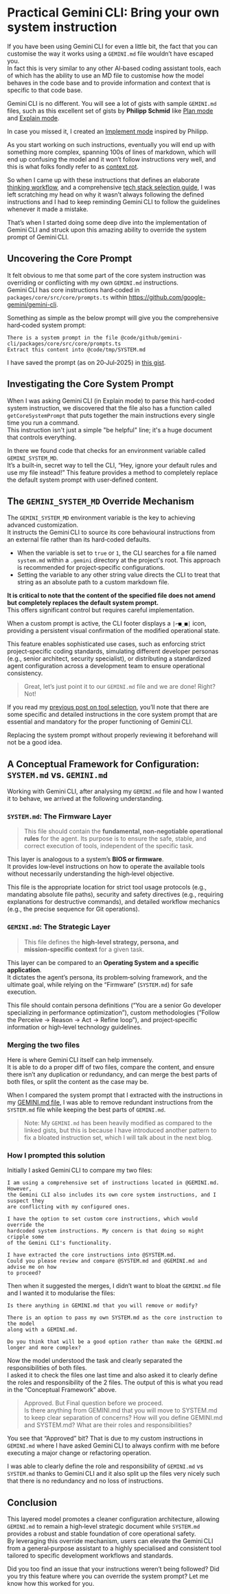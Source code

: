 # Practical Gemini CLI: Bring your own system instruction  

If you have been using Gemini CLI for even a little bit, the fact that you can customise the way it works using a `GEMINI.md` file wouldn’t have escaped you.  
In fact this is very similar to any other AI‑based coding assistant tools, each of which has the ability to use an MD file to customise how the model behaves in the code base and to provide information and context that is specific to that code base.

Gemini CLI is no different. You will see a lot of gists with sample `GEMINI.md` files, such as this excellent set of gists by **Philipp Schmid** like [Plan mode](https://gist.github.com/philschmid/379cf06d9d18a1ed67ff360118a575e5) and [Explain mode](https://gist.github.com/philschmid/64ed5dd32ce741b0f97f00e9abfa2a30).

In case you missed it, I created an [Implement mode](https://gist.github.com/ksprashu/a714be14052266ef9a95f5c8ca1274cb) inspired by Philipp.

As you start working on such instructions, eventually you will end up with something more complex, spanning 100s of lines of markdown, which will end up confusing the model and it won’t follow instructions very well, and this is what folks fondly refer to as [context rot](https://simonwillison.net/2025/Jun/18/context-rot/).

So when I came up with these instructions that defines an elaborate [thinking workflow](https://gist.github.com/ksprashu/e844f8000538648119aaf65b42237aaf), and a comprehensive [tech stack selection guide](https://gist.github.com/ksprashu/567f6e2fcb30f933361e14e14a1b94ce), I was left scratching my head on why it wasn’t always following the defined instructions and I had to keep reminding Gemini CLI to follow the guidelines whenever it made a mistake.

That’s when I started doing some deep dive into the implementation of Gemini CLI and struck upon this amazing ability to override the system prompt of Gemini CLI.

## Uncovering the Core Prompt  

It felt obvious to me that some part of the core system instruction was overriding or conflicting with my own `GEMINI.md` instructions.  
Gemini CLI has core instructions hard‑coded in `packages/core/src/core/prompts.ts` within https://github.com/google-gemini/gemini-cli.

Something as simple as the below prompt will give you the comprehensive hard‑coded system prompt:

```text
There is a system prompt in the file @code/github/gemini-cli/packages/core/src/core/prompts.ts
Extract this content into @code/tmp/SYSTEM.md
```

I have saved the prompt (as on 20‑Jul‑2025) in [this gist](https://gist.github.com/ksprashu/61194be375dba10d8950df43e33742fb).

## Investigating the Core System Prompt  

When I was asking Gemini CLI (in Explain mode) to parse this hard‑coded system instruction, we discovered that the file also has a function called `getCoreSystemPrompt` that puts together the main instructions every single time you run a command.  
This instruction isn't just a simple "be helpful" line; it's a huge document that controls everything.

In there we found code that checks for an environment variable called `GEMINI_SYSTEM_MD`.  
It’s a built‑in, secret way to tell the CLI, “Hey, ignore your default rules and use my file instead!” This feature provides a method to completely replace the default system prompt with user‑defined content.

## The `GEMINI_SYSTEM_MD` Override Mechanism  

The `GEMINI_SYSTEM_MD` environment variable is the key to achieving advanced customization.  
It instructs the Gemini CLI to source its core behavioural instructions from an external file rather than its hard‑coded defaults.

- When the variable is set to `true` or `1`, the CLI searches for a file named `system.md` within a `.gemini` directory at the project's root. This approach is recommended for project‑specific configurations.
- Setting the variable to any other string value directs the CLI to treat that string as an absolute path to a custom markdown file.

**It is critical to note that the content of the specified file does not amend but completely replaces the default system prompt.**  
This offers significant control but requires careful implementation.

When a custom prompt is active, the CLI footer displays a `|⌐■_■|` icon, providing a persistent visual confirmation of the modified operational state.

This feature enables sophisticated use cases, such as enforcing strict project‑specific coding standards, simulating different developer personas (e.g., senior architect, security specialist), or distributing a standardized agent configuration across a development team to ensure operational consistency.

> Great, let’s just point it to our `GEMINI.md` file and we are done! Right?  
> Not!

If you read my [previous post on tool selection](https://medium.com/@ksprashu/practical-gemini-cli-tool-calling-52257edb3f8f), you’ll note that there are some specific and detailed instructions in the core system prompt that are essential and mandatory for the proper functioning of Gemini CLI.

Replacing the system prompt without properly reviewing it beforehand will not be a good idea.

## A Conceptual Framework for Configuration: `SYSTEM.md` vs. `GEMINI.md`

Working with Gemini CLI, after analysing my `GEMINI.md` file and how I wanted it to behave, we arrived at the following understanding.

### `SYSTEM.md`: The Firmware Layer  

> This file should contain the **fundamental, non‑negotiable operational rules** for the agent. Its purpose is to ensure the safe, stable, and correct execution of tools, independent of the specific task.

This layer is analogous to a system’s **BIOS or firmware**.  
It provides low‑level instructions on how to operate the available tools without necessarily understanding the high‑level objective.

This file is the appropriate location for strict tool usage protocols (e.g., mandating absolute file paths), security and safety directives (e.g., requiring explanations for destructive commands), and detailed workflow mechanics (e.g., the precise sequence for Git operations).

### `GEMINI.md`: The Strategic Layer  

> This file defines the **high‑level strategy, persona, and mission‑specific context** for a given task.

This layer can be compared to an **Operating System and a specific application**.  
It dictates the agent’s persona, its problem‑solving framework, and the ultimate goal, while relying on the “Firmware” (`SYSTEM.md`) for safe execution.

This file should contain persona definitions (“You are a senior Go developer specializing in performance optimization”), custom methodologies (“Follow the Perceive → Reason → Act → Refine loop”), and project‑specific information or high‑level technology guidelines.

### Merging the two files  

Here is where Gemini CLI itself can help immensely.  
It is able to do a proper diff of two files, compare the content, and ensure there isn’t any duplication or redundancy, and can merge the best parts of both files, or split the content as the case may be.

When I compared the system prompt that I extracted with the instructions in my [GEMINI.md file](https://gist.github.com/ksprashu/5ce25ae8e451eccdcc974f4f6cdbf031), I was able to remove redundant instructions from the `SYSTEM.md` file while keeping the best parts of `GEMINI.md`.

> Note: My `GEMINI.md` has been heavily modified as compared to the linked gists, but this is because I have introduced another pattern to fix a bloated instruction set, which I will talk about in the next blog.

### How I prompted this solution  

Initially I asked Gemini CLI to compare my two files:

```
I am using a comprehensive set of instructions located in @GEMINI.md. However,
the Gemini CLI also includes its own core system instructions, and I suspect they
are conflicting with my configured ones.

I have the option to set custom core instructions, which would override the
hardcoded system instructions. My concern is that doing so might cripple some
of the Gemini CLI's functionality.

I have extracted the core instructions into @SYSTEM.md.
Could you please review and compare @SYSTEM.md and @GEMINI.md and advise me on how
to proceed?
```

Then when it suggested the merges, I didn’t want to bloat the `GEMINI.md` file and I wanted it to modularise the files:

```
Is there anything in GEMINI.md that you will remove or modify?

There is an option to pass my own SYSTEM.md as the core instruction to the model
along with a GEMINI.md.

Do you think that will be a good option rather than make the GEMINI.md longer and more complex?
```

Now the model understood the task and clearly separated the responsibilities of both files.  
I asked it to check the files one last time and also asked it to clearly define the roles and responsibility of the 2 files. The output of this is what you read in the “Conceptual Framework” above.

> Approved. But Final question before we proceed.  
> Is there anything from GEMINI.md that you will move to SYSTEM.md to keep clear separation of concerns? How will you define GEMINI.md and SYSTEM.md? What are their roles and responsibilities?

You see that “Approved” bit? That is due to my custom instructions in `GEMINI.md` where I have asked Gemini CLI to always confirm with me before executing a major change or refactoring operation.

I was able to clearly define the role and responsibility of `GEMINI.md` vs `SYSTEM.md` thanks to Gemini CLI and it also split up the files very nicely such that there is no redundancy and no loss of instructions.

## Conclusion  

This layered model promotes a cleaner configuration architecture, allowing `GEMINI.md` to remain a high‑level strategic document while `SYSTEM.md` provides a robust and stable foundation of core operational safety.  
By leveraging this override mechanism, users can elevate the Gemini CLI from a general‑purpose assistant to a highly specialised and consistent tool tailored to specific development workflows and standards.

Did you too find an issue that your instructions weren’t being followed? Did you try this feature where you can override the system prompt? Let me know how this worked for you.
